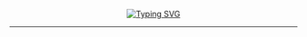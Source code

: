 <p align="center">
  <a href="https://git.io/typing-svg"><img src="https://readme-typing-svg.demolab.com?font=Fira+Code&pause=1000&color=F7D753&width=435&          lines=Junior+developer;Hi%2C+there+!;Welcome+to+my+profile+!" alt="Typing SVG" /></a>
</p><hr/>
